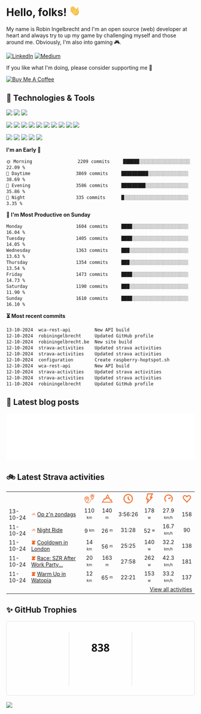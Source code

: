 # Hello, folks! <img src="https://raw.githubusercontent.com/robiningelbrecht/robiningelbrecht/master/wave.gif" width="30">
 
My name is Robin Ingelbrecht and I'm an open source (web) developer at heart and always try to up my game by challenging myself and those around me.
Obviously, I'm also into gaming 🎮.

[![LinkedIn](https://img.shields.io/badge/LinkedIn-0D61B8?style=flat&logo=linkedin&logoColor=white&color=0D61B8)](https://linkedin.com/in/robin-ingelbrecht) 
[![Medium](https://img.shields.io/badge/Medium-2bbc8a?style=flat&logo=medium&logoColor=white&color=2bbc8a)](https://ingelbrechtrobin.medium.com/) 

If you like what I'm doing, please consider supporting me 🙏

<a href="https://www.buymeacoffee.com/ingelbrecht" target="_blank"><img src="https://cdn.buymeacoffee.com/buttons/v2/default-yellow.png" alt="Buy Me A Coffee" style="height: 40px !important;" ></a>

## :wrench: Technologies & Tools
![](https://img.shields.io/badge/OS-Linux-informational?style=flat&logo=linux&logoColor=white&color=2bbc8a)
![](https://img.shields.io/badge/OS-Macos-informational?style=flat&logo=macos&logoColor=white&color=2bbc8a)
![](https://img.shields.io/badge/Editor-phpstorm-informational?style=flat&logo=phpstorm&logoColor=white&color=2bbc8a)

![](https://img.shields.io/badge/Code-Php-informational?style=flat&logo=php&logoColor=white&color=2bbc8a)
![](https://img.shields.io/badge/Framework-Symfony-informational?style=flat&logo=symfony&logoColor=white&color=2bbc8a)
![](https://img.shields.io/badge/Framework-Drupal-informational?style=flat&logo=drupal&logoColor=white&color=2bbc8a)
![](https://img.shields.io/badge/Framework-Laravel-informational?style=flat&logo=laravel&logoColor=white&color=2bbc8a)
![](https://img.shields.io/badge/Code-Python-informational?style=flat&logo=python&logoColor=white&color=2bbc8a)
![](https://img.shields.io/badge/Code-JavaScript-informational?style=flat&logo=javascript&logoColor=white&color=2bbc8a)
![](https://img.shields.io/badge/Code-css3-informational?style=flat&logo=css3&logoColor=white&color=2bbc8a)
![](https://img.shields.io/badge/Code-html5-informational?style=flat&logo=html5&logoColor=white&color=2bbc8a)
![](https://img.shields.io/badge/Code-chart.js-informational?style=flat&logo=chartdotjs&logoColor=white&color=2bbc8a)
![](https://img.shields.io/badge/Shell-Bash-informational?style=flat&logo=gnu-bash&logoColor=white&color=2bbc8a)

![](https://img.shields.io/badge/Tools-MySQL-informational?style=flat&logo=mysql&logoColor=white&color=2bbc8a)
![](https://img.shields.io/badge/Tools-MariaDB-informational?style=flat&logo=mariadb&logoColor=white&color=2bbc8a)
![](https://img.shields.io/badge/Tools-RabbitMQ-informational?style=flat&logo=rabbitmq&logoColor=white&color=2bbc8a)
![](https://img.shields.io/badge/Devops-Docker-informational?style=flat&logo=docker&logoColor=white&color=2bbc8a)
![](https://img.shields.io/badge/GitHub-continuous%20integration-informational?style=flat&logo=github%20actions&logoColor=white&color=2bbc8a)

<!--START_SECTION:commits-per-day-time-->
**I&#039;m an Early 🐤**

```text
🌞 Morning                 2209 commits     ██████░░░░░░░░░░░░░░░░░░░   22.09 %
🌆 Daytime                 3869 commits     ██████████░░░░░░░░░░░░░░░   38.69 %
🌃 Evening                 3586 commits     █████████░░░░░░░░░░░░░░░░   35.86 %
🌙 Night                   335 commits      █░░░░░░░░░░░░░░░░░░░░░░░░   3.35 %
```
<!--END_SECTION:commits-per-day-time-->

<!--START_SECTION:commits-per-weekday-->
**📅 I&#039;m Most Productive on Sunday**

```text
Monday                    1604 commits     ████░░░░░░░░░░░░░░░░░░░░░   16.04 %
Tuesday                   1405 commits     ████░░░░░░░░░░░░░░░░░░░░░   14.05 %
Wednesday                 1363 commits     ███░░░░░░░░░░░░░░░░░░░░░░   13.63 %
Thursday                  1354 commits     ███░░░░░░░░░░░░░░░░░░░░░░   13.54 %
Friday                    1473 commits     ████░░░░░░░░░░░░░░░░░░░░░   14.73 %
Saturday                  1190 commits     ███░░░░░░░░░░░░░░░░░░░░░░   11.90 %
Sunday                    1610 commits     ████░░░░░░░░░░░░░░░░░░░░░   16.10 %
```
<!--END_SECTION:commits-per-weekday-->

<!--START_SECTION:most-recent-commits-->
**⏳ Most recent commits**
                                        
```text
13-10-2024  wca-rest-api         New API build
12-10-2024  robiningelbrecht     Updated GitHub profile
12-10-2024  robiningelbrecht.be  New site build
12-10-2024  strava-activities    Updated strava activities
12-10-2024  strava-activities    Updated strava activities
12-10-2024  configuration        Create raspberry-hoptspot.sh
12-10-2024  wca-rest-api         New API build
12-10-2024  strava-activities    Updated strava activities
12-10-2024  strava-activities    Updated strava activities
11-10-2024  robiningelbrecht     Updated GitHub profile
```
<!--END_SECTION:most-recent-commits-->

## :pencil: Latest blog posts

<a target="_blank" href="https://ingelbrechtrobin.medium.com/"><img src="assets/medium-blog-posts.svg" /></a>

## :bike: Latest Strava activities

<!--START_SECTION:strava-activities-->
<table>
    <tr>
        <th></th>
        <th></th>
        <th align="center"><img src="https://raw.githubusercontent.com/robiningelbrecht/strava-activities/master/public/distance.svg" width="30" alt="distance" title="distance"/></th>
        <th align="center"><img src="https://raw.githubusercontent.com/robiningelbrecht/strava-activities/master/public/elevation.svg" width="30" alt="elevation" title="elevation"/></th>
        <th align="center"><img src="https://raw.githubusercontent.com/robiningelbrecht/strava-activities/master/public/time.svg" width="30" alt="time" title="time"/></th>
        <th align="center"><img src="https://raw.githubusercontent.com/robiningelbrecht/strava-activities/master/public/average-watt.svg" width="30" alt="average watts" title="average watts"/></th>
        <th align="center"><img src="https://raw.githubusercontent.com/robiningelbrecht/strava-activities/master/public/average-speed.svg" width="30" alt="average speed" title="average speed"/></th>
        <th align="center"><img src="https://raw.githubusercontent.com/robiningelbrecht/strava-activities/master/public/heart-rate.svg" width="30" alt="average heart rate" title="average heart rate"/></th>
    </tr>
            <tr>
            <td>13-10-24</td>
            <td>
                <img src="https://raw.githubusercontent.com/robiningelbrecht/strava-activities/master/public/activity-ride.svg" width="12" alt="Op z&#039;n zondags" title="Op z&#039;n zondags"/>
<a href="https://www.strava.com/activities/12644533397" title="Kcal: 2840 | Gear: None ">Op z&#039;n zondags</a>
            </td>
            <td align="center">110 <sup><sub>km</sub></sup></td>
            <td align="center">140 <sup><sub>m</sub></sup></td>
            <td align="center">3:56:26</td>
            <td align="center">178 <sup><sub>w</sub></sup></td>
            <td align="center">27.9 <sup><sub>km/h</sub></sup></td>
            <td align="center">158</td>
        </tr>
            <tr>
            <td>11-10-24</td>
            <td>
                <img src="https://raw.githubusercontent.com/robiningelbrecht/strava-activities/master/public/activity-ride.svg" width="12" alt="Night Ride" title="Night Ride"/>
<a href="https://www.strava.com/activities/12634110554" title="Kcal: 194 | Gear: None ">Night Ride</a>
            </td>
            <td align="center">9 <sup><sub>km</sub></sup></td>
            <td align="center">26 <sup><sub>m</sub></sup></td>
            <td align="center">31:28</td>
            <td align="center">52 <sup><sub>w</sub></sup></td>
            <td align="center">16.7 <sup><sub>km/h</sub></sup></td>
            <td align="center">90</td>
        </tr>
            <tr>
            <td>11-10-24</td>
            <td>
                                <img src="https://raw.githubusercontent.com/robiningelbrecht/strava-activities/master/public/activity-virtual-ride-zwift.svg" width="12" alt="Cooldown in London" title="Cooldown in London"/>
<a href="https://www.strava.com/activities/12630359458" title="Kcal: 204 | Gear: None ">Cooldown in London</a>
            </td>
            <td align="center">14 <sup><sub>km</sub></sup></td>
            <td align="center">56 <sup><sub>m</sub></sup></td>
            <td align="center">25:25</td>
            <td align="center">140 <sup><sub>w</sub></sup></td>
            <td align="center">32.2 <sup><sub>km/h</sub></sup></td>
            <td align="center">138</td>
        </tr>
            <tr>
            <td>11-10-24</td>
            <td>
                                <img src="https://raw.githubusercontent.com/robiningelbrecht/strava-activities/master/public/activity-virtual-ride-zwift.svg" width="12" alt="Race: SZR After Work Party (C) on Downtown Dolphin in Crit City" title="Race: SZR After Work Party (C) on Downtown Dolphin in Crit City"/>
<a href="https://www.strava.com/activities/12630154383" title="Kcal: 484 | Gear: None ">Race: SZR After Work Party...</a>
            </td>
            <td align="center">20 <sup><sub>km</sub></sup></td>
            <td align="center">163 <sup><sub>m</sub></sup></td>
            <td align="center">27:58</td>
            <td align="center">262 <sup><sub>w</sub></sup></td>
            <td align="center">42.3 <sup><sub>km/h</sub></sup></td>
            <td align="center">181</td>
        </tr>
            <tr>
            <td>11-10-24</td>
            <td>
                                <img src="https://raw.githubusercontent.com/robiningelbrecht/strava-activities/master/public/activity-virtual-ride-zwift.svg" width="12" alt="Warm Up in Watopia" title="Warm Up in Watopia"/>
<a href="https://www.strava.com/activities/12629864972" title="Kcal: 196 | Gear: None ">Warm Up in Watopia</a>
            </td>
            <td align="center">12 <sup><sub>km</sub></sup></td>
            <td align="center">65 <sup><sub>m</sub></sup></td>
            <td align="center">22:21</td>
            <td align="center">153 <sup><sub>w</sub></sup></td>
            <td align="center">33.2 <sup><sub>km/h</sub></sup></td>
            <td align="center">137</td>
        </tr>
                <tr>
            <td colspan="8" align="right"><a href="https://github.com/robiningelbrecht/strava-activities#activities">View all activities</a></td>
        </tr>
    </table>

<!--END_SECTION:strava-activities-->

 ## :sparkles: GitHub Trophies

<img src="assets/github-streak-stats.svg"  alt="Robin Ingelbrecht's streak stats"/>

![](https://github-profile-trophy.vercel.app/?username=robiningelbrecht&theme=chalk&no-frame=false&no-bg=true&margin-w=4)
